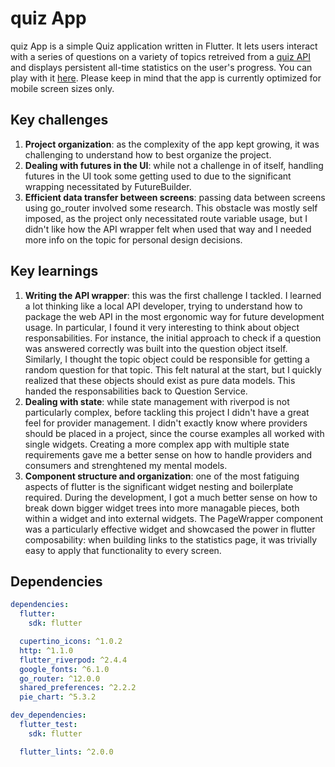 # quiz App

quiz App is a simple Quiz application written in Flutter. It lets users interact with a series of questions on a variety of topics retreived from a [quiz API](https://dad-quiz-api.deno.dev/) and displays persistent all-time statistics on the user's progress. You can play with it [here](https://philipmuller.github.io/quizApp/). Please keep in mind that the app is currently optimized for mobile screen sizes only.

## Key challenges

1. **Project organization**: as the complexity of the app kept growing, it was challenging to understand how to best organize the project.
2. **Dealing with futures in the UI**: while not a challenge in of itself, handling futures in the UI took some getting used to due to the significant wrapping necessitated by FutureBuilder.
3. **Efficient data transfer between screens**: passing data between screens using go_router involved some research. This obstacle was mostly self imposed, as the project only necessitated route variable usage, but I didn't like how the API wrapper felt when used that way and I needed more info on the topic for personal design decisions.

## Key learnings

1. **Writing the API wrapper**: this was the first challenge I tackled. I learned a lot thinking like a local API developer, trying to understand how to package the web API in the most ergonomic way for future development usage. In particular, I found it very interesting to think about object responsabilities. For instance, the initial approach to check if a question was answered correctly was built into the question object itself. Similarly, I thought the topic object could be responsible for getting a random question for that topic. This felt natural at the start, but I quickly realized that these objects should exist as pure data models. This handed the responsabilities back to Question Service.
2. **Dealing with state**: while state management with riverpod is not particularly complex, before tackling this project I didn't have a great feel for provider management. I didn't exactly know where providers should be placed in a project, since the course examples all worked with single widgets. Creating a more complex app with multiple state requirements gave me a better sense on how to handle providers and consumers and strenghtened my mental models.
3. **Component structure and organization**: one of the most fatiguing aspects of flutter is the significant widget nesting and boilerplate required. During the development, I got a much better sense on how to break down bigger widget trees into more managable pieces, both within a widget and into external widgets. The PageWrapper component was a particularly effective widget and showcased the power in flutter composability: when building links to the statistics page, it was trivially easy to apply that functionality to every screen.

## Dependencies
```yaml
dependencies:
  flutter:
    sdk: flutter

  cupertino_icons: ^1.0.2
  http: ^1.1.0
  flutter_riverpod: ^2.4.4
  google_fonts: ^6.1.0
  go_router: ^12.0.0
  shared_preferences: ^2.2.2
  pie_chart: ^5.3.2

dev_dependencies:
  flutter_test:
    sdk: flutter

  flutter_lints: ^2.0.0
  ```